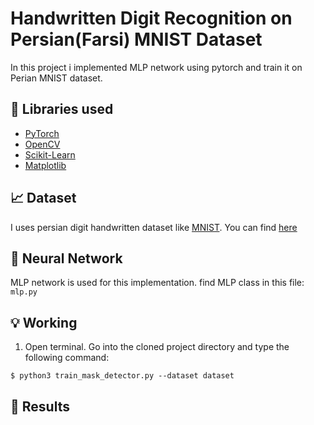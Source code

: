 # Handwritten Digit Recognition on Persian(Farsi) MNIST Dataset

In this project i implemented MLP network using pytorch and train it on Perian MNIST dataset.

## :hammer: Libraries used 

- [PyTorch](https://pytorch.org/)
- [OpenCV](https://opencv.org/)
- [Scikit-Learn](https://scikit-learn.org/stable/)
- [Matplotlib](https://matplotlib.org/)

## :chart_with_upwards_trend: Dataset
I uses persian digit handwritten dataset like [MNIST](http://yann.lecun.com/exdb/mnist/). You can find [here](https://github.com/rezaAdinepour/Persian-Handwritten-Digit-Recognition/tree/main/bmp)

## :key: Neural Network
MLP network is used for this implementation. find MLP class in this file: <code>mlp.py</code>


## :bulb: Working

1. Open terminal. Go into the cloned project directory and type the following command:
```
$ python3 train_mask_detector.py --dataset dataset
```

## :key: Results
